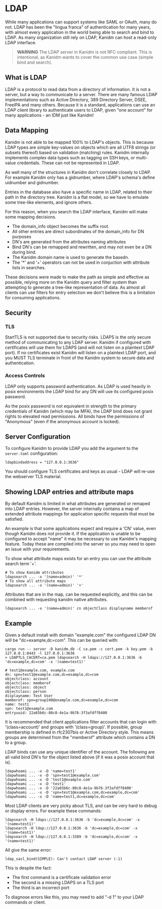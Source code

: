 # LDAP

While many applications can support systems like SAML or OAuth, many do not. 
LDAP has been the "lingua franca" of authentication for many years, with 
almost every application in the world being able to search and bind to LDAP. 
As many organization still rely on LDAP, Kanidm can host a read-only
LDAP interface.

> **WARNING** The LDAP server in Kanidm is not RFC compliant. This
> is intentional, as Kanidm wants to cover the common use case 
> (simple bind and search).

## What is LDAP

LDAP is a protocol to read data from a directory of information. It is not
a server, but a way to communicate to a server. There are many famous LDAP
implementations such as Active Directory, 389 Directory Server, DSEE,
FreeIPA and many others. Because it is a standard, applications can use
an LDAP client library to authenticate users to LDAP, given "one account" for
many applications - an IDM just like Kanidm!

## Data Mapping

Kanidm is not able to be mapped 100% to LDAP's objects. This is because LDAP
types are simple key-values on objects which are all UTF8 strings (or subsets
thereof) based on validation (matching) rules. Kanidm internally implements complex
data types such as tagging on SSH keys, or multi-value credentials. These can not
be represented in LDAP.

As well many of the structures in Kanidm don't correlate closely to LDAP. For example
Kanidm only has a gidnumber, where LDAP's schema's define uidnumber and gidnumber.

Entries in the database also have a specific name in LDAP, related to their path
in the directory tree. Kanidm is a flat model, so we have to emulate some tree-like
elements, and ignore others.

For this reason, when you search the LDAP interface, Kanidm will make some mapping decisions.

* The domain_info object becomes the suffix root.
* All other entries are direct subordinates of the domain_info for DN purposes
* DN's are generated from the attributes naming attributes
* Bind DN's can be remapped and rewritten, and may not even be a DN during bind.
* The Kanidm domain name is used to generate the basedn.
* The '\*' and '+' operators can not be used in conjuction with attribute lists in searches.

These decisions were made to make the path as simple and effective as possible,
relying more on the Kanidm query and filter system than attempting to generate a tree-like
representation of data. As almost all clients can use filters for entry selection
we don't believe this is a limitation for consuming applications.

## Security

### TLS

StartTLS is not supported due to security risks. LDAPS is the only secure method
of communicating to any LDAP server. Kanidm if configured with certificates will
use them for LDAPS (and will not listen on a plaintext LDAP port). If no certificates exist
Kanidm will listen on a plaintext LDAP port, and you MUST TLS terminate in front
of the Kanidm system to secure data and authentication.

### Access Controls

LDAP only supports password authentication. As LDAP is used heavily in posix environments
the LDAP bind for any DN will use its configured posix password.

As the posix password is not equivalent in strength to the primary credentials of Kanidm
(which may be MFA), the LDAP bind does not grant rights to elevated read permissions.
All binds have the permissions of "Anonymous" (even if the anonymous account is locked).

## Server Configuration

To configure Kanidm to provide LDAP you add the argument to the `server.toml` configuration:

    ldapbindaddress = "127.0.0.1:3636"

You should configure TLS certificates and keys as usual - LDAP will re-use the webserver TLS
material.

## Showing LDAP entries and attribute maps

By default Kanidm is limited in what attributes are generated or remaped into LDAP entries. However,
the server internally contains a map of extended attribute mappings for application specific requests
that must be satisfied.

An example is that some applications expect and require a 'CN' value, even though Kanidm does not
provide it. If the application is unable to be configured to accept "name" it may be necessary
to use Kanidm's mapping feature. Today these are compiled into the server so you may need to open
an issue with your requirements.

To show what attribute maps exists for an entry you can use the attribute search term '+'.

    # To show Kanidm attributes
    ldapsearch ... -x '(name=admin)' '*'
    # To show all attribute maps
    ldapsearch ... -x '(name=admin)' '+'

Attributes that are in the map, can be requested explicitly, and this can be combined with requesting
kanidm native attributes.

    ldapsearch ... -x '(name=admin)' cn objectClass displayname memberof

## Example

Given a default install with domain "example.com" the configured LDAP DN will be "dc=example,dc=com".
This can be queried with:

    cargo run -- server -D kanidm.db -C ca.pem -c cert.pem -k key.pem -b 127.0.0.1:8443 -l 127.0.0.1:3636
    > LDAPTLS_CACERT=ca.pem ldapsearch -H ldaps://127.0.0.1:3636 -b 'dc=example,dc=com' -x '(name=test1)'

    # test1@example.com, example.com
    dn: spn=test1@example.com,dc=example,dc=com
    objectclass: account
    objectclass: memberof
    objectclass: object
    objectclass: person
    displayname: Test User
    memberof: spn=group240@example.com,dc=example,dc=com
    name: test1
    spn: test1@example.com
    entryuuid: 22a65b6c-80c8-4e1a-9b76-3f3afdff8400

It is recommended that client applications filter accounts that can login with '(class=account)'
and groups with '(class=group)'. If possible, group membership is defined in rfc2307bis or
Active Directory style. This means groups are determined from the "memberof" attribute which contains
a DN to a group.

LDAP binds can use any unique identifier of the account. The following are all valid bind DN's for
the object listed above (if it was a posix account that is).

    ldapwhoami ... -x -D 'name=test1'
    ldapwhoami ... -x -D 'spn=test1@example.com'
    ldapwhoami ... -x -D 'test1@example.com'
    ldapwhoami ... -x -D 'test1'
    ldapwhoami ... -x -D '22a65b6c-80c8-4e1a-9b76-3f3afdff8400'
    ldapwhoami ... -x -D 'spn=test1@example.com,dc=example,dc=com'
    ldapwhoami ... -x -D 'name=test1,dc=example,dc=com'

Most LDAP clients are very picky about TLS, and can be very hard to debug or display errors. For example
these commands:

    ldapsearch -H ldaps://127.0.0.1:3636 -b 'dc=example,dc=com' -x '(name=test1)'
    ldapsearch -H ldap://127.0.0.1:3636 -b 'dc=example,dc=com' -x '(name=test1)'
    ldapsearch -H ldap://127.0.0.1:3389 -b 'dc=example,dc=com' -x '(name=test1)'

All give the same error:

    ldap_sasl_bind(SIMPLE): Can't contact LDAP server (-1)

This is despite the fact:

* The first command is a certificate validation error
* The second is a missing LDAPS on a TLS port
* The third is an incorrect port

To diagnose errors like this, you may need to add "-d 1" to your LDAP commands or client.


